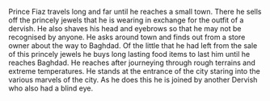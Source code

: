 Prince Fiaz travels long and far until he reaches a small town. There he sells off the princely jewels that he is wearing in exchange for the outfit of a dervish. He also shaves his head and eyebrows so that he may not be recognised by anyone. He asks around town and finds out from a store owner about the way to Baghdad. Of the little that he had left from the sale of this princely jewels he buys long lasting food items to last him until he reaches Baghdad. He reaches after journeying through rough terrains and extreme temperatures. He stands at the entrance of the city staring into the various marvels of the city. As he does this he is joined by another Dervish who also had a blind eye.